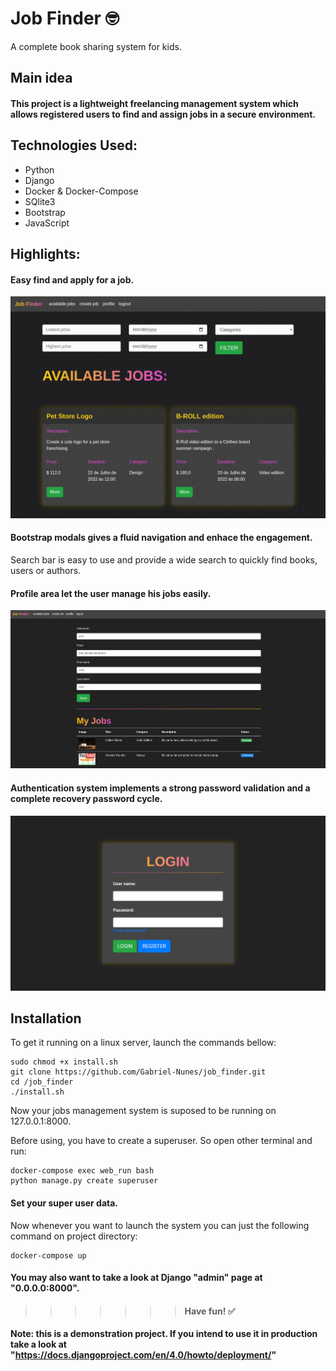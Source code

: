 
# Job Finder 🤓

A complete book sharing system for kids.

## Main idea

#### This project is a lightweight freelancing management system which allows registered users to find and assign jobs in a secure environment.

## Technologies Used:
- Python
- Django
- Docker & Docker-Compose
- SQlite3
- Bootstrap
- JavaScript
    
## Highlights:

#### Easy find and apply for a job.

![Demo](screenshots/get_job.gif)

#### Bootstrap modals gives a fluid navigation and enhace the engagement.

Search bar is easy to use and provide a wide search to quickly find books, users or authors.

#### Profile area let the user manage his jobs easily.
![alt](screenshots/profile_area.png)

#### Authentication system implements a strong password validation and a complete recovery password cycle.

![alt](screenshots/login.png)

## Installation

To get it running on a linux server, launch the commands bellow:

    sudo chmod +x install.sh
    git clone https://github.com/Gabriel-Nunes/job_finder.git
    cd /job_finder
    ./install.sh
 
Now your jobs management system is suposed to be running on 127.0.0.1:8000.

Before using, you have to create a superuser. So open other terminal and run:
    
    docker-compose exec web_run bash
    python manage.py create superuser

#### Set your super user data.
Now whenever you want to launch the system you can just the following command on project directory:
 
    docker-compose up

#### You may also want to take a look at Django "admin" page at "0.0.0.0:8000".

>>>>>>> #### Have fun! ✅

**Note: this is a demonstration project. If you intend to use it in production take a look at "https://docs.djangoproject.com/en/4.0/howto/deployment/"**
